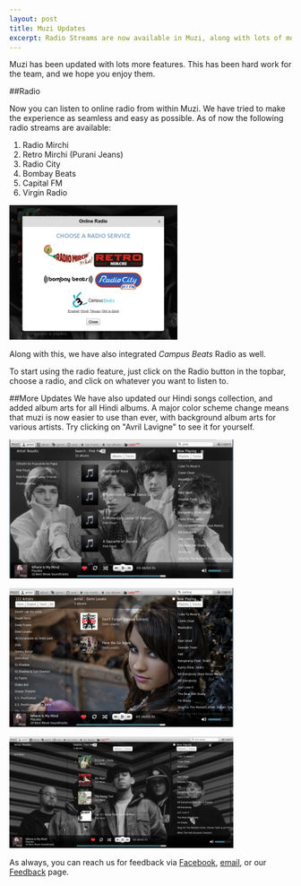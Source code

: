 ```yaml
---
layout: post
title: Muzi Updates
excerpt: Radio Streams are now available in Muzi, along with lots of more visual candy. Muzi is now easier to navigate than ever, with even more songs.
---
```

Muzi has been updated with lots more features. This has been hard work for the team, and we hope you enjoy them.

##Radio

Now you can listen to online radio from within Muzi. We have tried to make the experience as seamless and easy as possible. As of now the following radio streams are available:

1. Radio Mirchi 
2. Retro Mirchi (Purani Jeans) 
3. Radio City 
4. Bombay Beats 
5. Capital FM 
6. Virgin Radio

![Muzi Radio Choosing Screen](/images/posts/muzi-radio.png)

Along with this, we have also integrated *Campus Beats* Radio as well.

To start using the radio feature, just click on the Radio button in the topbar, choose a radio, and click on whatever you want to listen to.

##More Updates 
We have also updated our Hindi songs collection, and added album arts for all Hindi albums. A major color scheme change means that muzi is now easier to use than ever, with background album arts for various artists. Try clicking on "Avril Lavigne" to see it for yourself.

![Pink Floyd](/images/posts/muzi-floyd.png)

![Demi Lovato](/images/posts/muzi-demi.png)

![Fort Minor](/images/posts/muzi-fm.png)

As always, you can reach us for feedback via [Facebook](https://facebook.com/SDSLabs), [email](contact@sdslabs.co.in), or our [Feedback](https://sdslabs.co.in/feedback) page.
